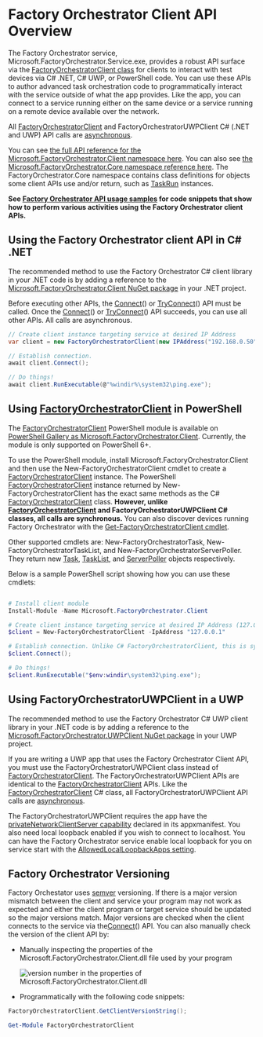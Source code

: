 <!-- Copyright (c) Microsoft Corporation. -->
<!-- Licensed under the MIT license. -->

# Factory Orchestrator Client API Overview
The Factory Orchestrator service, Microsoft.FactoryOrchestrator.Service.exe, provides a robust API surface via the [FactoryOrchestratorClient class](../ClientLibrary/Microsoft_FactoryOrchestrator_Client) for clients to interact with test devices via C# .NET, C# UWP, or PowerShell code. You can use these APIs to author advanced task orchestration code to programmatically interact with the service outside of what the app provides. Like the app, you can connect to a service running either on the same device or a service running on a remote device available over the network.

All [FactoryOrchestratorClient](../ClientLibrary/Microsoft_FactoryOrchestrator_Client_FactoryOrchestratorClient/) and FactoryOrchestratorUWPClient C# (.NET and UWP) API calls are [asynchronous](https://docs.microsoft.com/dotnet/csharp/async).

You can see [the full API reference for the Microsoft.FactoryOrchestrator.Client namespace here](../ClientLibrary/Microsoft_FactoryOrchestrator_Client). You can also see [the Microsoft.FactoryOrchestrator.Core namespace reference here](../CoreLibrary/Microsoft_FactoryOrchestrator_Core). The FactoryOrchestrator.Core namespace contains class definitions for objects some client APIs use and/or return, such as [TaskRun](../CoreLibrary/Microsoft_FactoryOrchestrator_Core_TaskRun/) instances.

**See [Factory Orchestrator API usage samples](../factory-orchestrator-client-usage-samples) for code snippets that show how to perform various activities using the Factory Orchestrator client APIs.**

## Using the Factory Orchestrator client API in C# .NET
The recommended method to use the Factory Orchestrator C# client library in your .NET code is by adding a reference to the [Microsoft.FactoryOrchestrator.Client NuGet package](https://www.nuget.org/packages/Microsoft.FactoryOrchestrator.Client/) in your .NET project.

Before executing other APIs, the [Connect](../ClientLibrary/Microsoft_FactoryOrchestrator_Client_FactoryOrchestratorClient_Connect%28bool%29/)() or [TryConnect](../ClientLibrary/Microsoft_FactoryOrchestrator_Client_FactoryOrchestratorClient_TryConnect%28bool%29/)() API must be called. Once the [Connect](../ClientLibrary/Microsoft_FactoryOrchestrator_Client_FactoryOrchestratorClient_Connect%28bool%29/)() or [TryConnect](../ClientLibrary/Microsoft_FactoryOrchestrator_Client_FactoryOrchestratorClient_TryConnect%28bool%29/)() API succeeds, you can use all other APIs. All calls are asynchronous.

```csharp
// Create client instance targeting service at desired IP Address
var client = new FactoryOrchestratorClient(new IPAddress("192.168.0.50"));

// Establish connection.
await client.Connect();

// Do things!
await client.RunExecutable(@"%windir%\system32\ping.exe");
```

## Using [FactoryOrchestratorClient](../ClientLibrary/Microsoft_FactoryOrchestrator_Client_FactoryOrchestratorClient/) in PowerShell
The [FactoryOrchestratorClient](../ClientLibrary/Microsoft_FactoryOrchestrator_Client_FactoryOrchestratorClient/) PowerShell module is available on [PowerShell Gallery as Microsoft.FactoryOrchestrator.Client](https://www.powershellgallery.com/packages/Microsoft.FactoryOrchestrator.Client/). Currently, the module is only supported on PowerShell 6+.

To use the PowerShell module, install Microsoft.FactoryOrchestrator.Client and then use the New-FactoryOrchestratorClient cmdlet to create a [FactoryOrchestratorClient](.\ClientLibrary\Microsoft_FactoryOrchestrator_Client_FactoryOrchestratorClient.md) instance. The PowerShell [FactoryOrchestratorClient](../ClientLibrary/Microsoft_FactoryOrchestrator_Client_FactoryOrchestratorClient/) instance returned by New-FactoryOrchestratorClient has the exact same methods as the C# [FactoryOrchestratorClient](../ClientLibrary/Microsoft_FactoryOrchestrator_Client_FactoryOrchestratorClient/) class. **However, unlike [FactoryOrchestratorClient](../ClientLibrary/Microsoft_FactoryOrchestrator_Client_FactoryOrchestratorClient/) and FactoryOrchestratorUWPClient C# classes, all calls are synchronous.** You can also discover devices running Factory Orchestrator with the [Get-FactoryOrchestratorClient cmdlet](factory-orchestrator-client-usage-samples.md#find-devices-running-factory-orchestrator).

Other supported cmdlets are: New-FactoryOrchestratorTask, New-FactoryOrchestratorTaskList, and New-FactoryOrchestratorServerPoller. They return new [Task](../CoreLibrary/Microsoft_FactoryOrchestrator_Core_TaskBase), [TaskList](../CoreLibrary/Microsoft_FactoryOrchestrator_Core_TaskList), and [ServerPoller](../ClientLibrary/Microsoft_FactoryOrchestrator_Client-ServerPoller) objects respectively.

Below is a sample PowerShell script showing how you can use these cmdlets:
```powershell

# Install client module
Install-Module -Name Microsoft.FactoryOrchestrator.Client

# Create client instance targeting service at desired IP Address (127.0.0.1 == loopback)
$client = New-FactoryOrchestratorClient -IpAddress "127.0.0.1"

# Establish connection. Unlike C# FactoryOrchestratorClient, this is synchronous
$client.Connect();

# Do things!
$client.RunExecutable("$env:windir\system32\ping.exe");
```

## Using FactoryOrchestratorUWPClient in a UWP
The recommended method to use the Factory Orchestrator C# UWP client library in your .NET code is by adding a reference to the [Microsoft.FactoryOrchestrator.UWPClient NuGet package](https://www.nuget.org/packages/Microsoft.FactoryOrchestrator.UWPClient/) in your UWP project.

If you are writing a UWP app that uses the Factory Orchestrator Client API, you must use the FactoryOrchestratorUWPClient class instead of [FactoryOrchestratorClient](../ClientLibrary/Microsoft_FactoryOrchestrator_Client_FactoryOrchestratorClient/). The FactoryOrchestratorUWPClient APIs are identical to the [FactoryOrchestratorClient](../ClientLibrary/Microsoft_FactoryOrchestrator_Client_FactoryOrchestratorClient/) APIs. Like the [FactoryOrchestratorClient](../ClientLibrary/Microsoft_FactoryOrchestrator_Client_FactoryOrchestratorClient/) C# class, all FactoryOrchestratorUWPClient API calls are [asynchronous](https://docs.microsoft.com/dotnet/csharp/async).

The FactoryOrchestratorUWPClient requires the app have the [privateNetworkClientServer capability](https://docs.microsoft.com/en-us/windows/uwp/packaging/app-capability-declarations) declared in its appxmanifest. You also need local loopback enabled if you wish to connect to localhost. You can have the Factory Orchestrator service enable local loopback for you on service start with the [AllowedLocalLoopbackApps setting](service-configuration.md).

## Factory Orchestrator Versioning
Factory Orchestator uses [semver](https://semver.org/) versioning. If there is a major version mismatch between the client and service your program may not work as expected and either the client program or target service should be updated so the major versions match. Major versions are checked when the client connects to the service via the[Connect](../ClientLibrary/Microsoft_FactoryOrchestrator_Client_FactoryOrchestratorClient_Connect%28bool%29/)() API. You can also manually check the version of the client API by:

- Manually inspecting the properties of the Microsoft.FactoryOrchestrator.Client.dll file used by your program

    ![version number in the properties of Microsoft.FactoryOrchestrator.Client.dll](./images/fo-version-number.png)

- Programmatically with the following code snippets:

```C#
FactoryOrchestratorClient.GetClientVersionString();
```
```powershell
Get-Module FactoryOrchestratorClient
```
